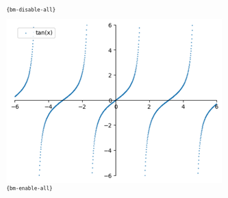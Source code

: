 `{bm-disable-all}`

![Graph(s) of tan(x)](calculus_177d779fc075a5a860ae03ef4c4fd981.png)
`{bm-enable-all}`

